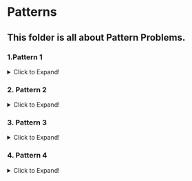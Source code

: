  # Patterns
 
## This folder is all about Pattern Problems.

### 1.Pattern 1

<details>
 <summary>Click to Expand!</summary>
 
#### Format
 
``` text
1. You are given a number n.
2. You've to create a pattern of * and separated by tab as shown in output format.
```
 
#### Input Format
 
 ```text
A number n
 ```
 
#### Constraints

 ```text
 1 <= n <= 44
 ```
 
#### Sample Input

 ```text
 5
``` 
 
#### Output Format

```text
*	
*	*	
*	*	*	
*	*	*	*	
*	*	*	*	*
``` 
 
 ### [Pattern 1 Solution](https://github.com/swayamterode/Codes/blob/main/C%2B%2B/1.%20Basics%20of%20Programming/2.%20Patterns/01.%20Pattern%201.cpp)

 ---
 </details>
 
 ### 2. Pattern 2

<details>
 <summary>Click to Expand!</summary>
 
#### Format
 
``` text
1. You are given a number n.
2. You've to create a pattern of * and separated by tab as shown in output format.
```
 
#### Input Format
 
 ```text
A number n
 ```
 
#### Constraints

 ```text
 1 <= n <= 44
 ```
 
#### Sample Input

 ```text
 5
```
 
#### Output Format

```text
*	*	*	*	*	
*	*	*	*	
*	*	*	
*	*	
*
``` 
 
 ### [Pattern 2 Solution](https://github.com/swayamterode/Codes/blob/main/C%2B%2B/1.%20Basics%20of%20Programming/2.%20Patterns/02.Pattern%202.cpp)

 ---
 
 </details>
 
  ### 3. Pattern 3

<details>
 <summary>Click to Expand!</summary>
 
#### Format
 
``` text
1. You are given a number n.
2. You've to create a pattern of * and separated by tab as shown in output format.
```
 
#### Input Format
 
 ```text
A number n
 ```
 
#### Constraints

 ```text
 1 <= n <= 44
 ```
 
#### Sample Input

 ```text
 5
```
 
#### Output Format

```text	
 
				*	
			*	*	
		*	*	*	
	*	*	*	*	
*	*	*	*	*		
```
 ### [Pattern 3 Solution](https://github.com/swayamterode/Codes/blob/main/C%2B%2B/1.%20Basics%20of%20Programming/2.%20Patterns/03.Pattern%203.cpp)

 ---
 
 </details>

 ### 4. Pattern 4

<details>
 <summary>Click to Expand!</summary>
 
#### Format
 
``` text
1. You are given a number n.
2. You've to create a pattern of * and separated by tab as shown in output format.
```
 
#### Input Format
 
 ```text
A number n
 ```
 
#### Constraints

 ```text
1 <= n <= 100
```
 
#### Sample Input

 ```text
 5
```
 
#### Output Format

```text
*	*	*	*	*	
	*	*	*	*	
		*	*	*	
			*	*	
				*
``` 
 
 ### [Pattern 4 Solution](https://github.com/swayamterode/Codes/blob/main/C%2B%2B/1.%20Basics%20of%20Programming/2.%20Patterns/04.Pattern%204.cpp)
 ---
 
 </details>
